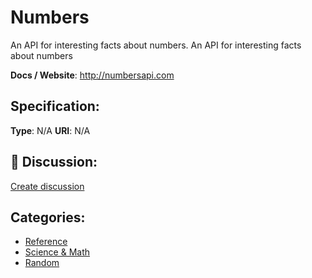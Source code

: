 # Numbers


An API for interesting facts about numbers. An API for interesting facts about numbers

**Docs / Website**: http://numbersapi.com

## Specification:
**Type**:  N/A 
**URI**:  N/A 

## 💬 Discussion:
[Create discussion](link)

## Categories:
- [Reference](https://github.com/apis-list/apis-list#reference)
- [Science & Math](https://github.com/apis-list/apis-list#science-and-math)
- [Random](https://github.com/apis-list/apis-list#random)





